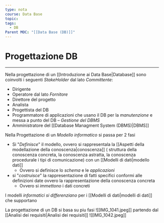 ```yaml
---
type: nota
course: Data Base
topic: 
tags:
  - DB
Parent MOC: "[[Data Base (DB)]]"
---
```


# Progettazione DB
---
Nella progettazione di un [[Introduzione ai Data Base|Database]] sono coinvolti i seguenti _StakeHolder_
dal lato _Committente_:
- Dirigente 
- Operatore
dal lato _Fornitore_
- Direttore del progetto
- Analista
- Progettista del DB
- Programmatore di applicazioni che usano il DB
per la _manutenzione_ e messa a punto del DB – _Gestione del DBMS_ 
- Amministratore del [[Database Managment System (DBMS)|DBMS]]



Nella Progettazione di un _Modello informatico_ si passa per 2 fasi
- Si "_Definisce_" il modello, ovvero si rappresentala la [[Aspetti della modellazione della conoscenza|conoscenza]] ( struttura della conoscenza concreta, la conoscenza astratta, la conoscenza procedurale i tipi di comunicazione) con un [[Modelli di dati|modello dati]]
	- Ovvero si definisce lo _schema_ e le _applicazioni_
- si "_costruisce_" la rappresentazione di fatti specifici conformi alle definizioni date ovvero la rappresentazione della conoscenza concreta
	- Ovvero si _immettono_ i dati concreti


I modelli _informatici si differenziano_ per i [[Modelli di dati|modelli di dati]] che supportano



La progettazione di un DB si basa su piu fasi 
![[IMG_1041.jpeg]]
partendo dal [[Analisi dei requisiti|Analisi dei requisiti]] 
![[IMG_1042.jpeg]]